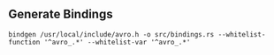 ## Generate Bindings

```shell
bindgen /usr/local/include/avro.h -o src/bindings.rs --whitelist-function '^avro_.*' --whitelist-var '^avro_.*'
```